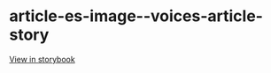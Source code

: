 # article-es-image--voices-article-story

[View in storybook](https://raw.githack.com/Independent-Digital-News-and-Media-Ltd/indy-pwamp-sb/PR-1763-sb/index.html?path=/story/article-es-image--voices-article-story)